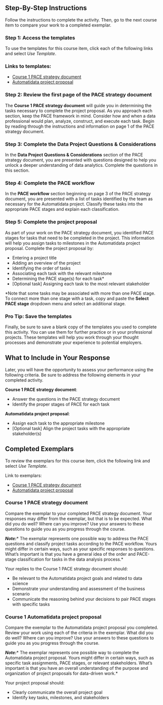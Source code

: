## Step-By-Step Instructions

Follow the instructions to complete the activity. Then, go to the next course item to compare your work to a completed exemplar.

### **Step 1: Access the templates**

To use the templates for this course item, click each of the following links and select *Use Template*.

### Links to templates:[  ](https://docs.google.com/spreadsheets/d/10S7u42BgUq4xvT6ZmFI7VJl_93oFA-GSCYI3-T344jw/copy)

* [Course 1 PACE strategy document](./assets/ActivityTemplate_Course1PACEstrategydocument.pdf)
* [Automatidata project proposal](./assets/ActivityTemplate_ProjectProposal.pdf)

### **Step 2: Review the first page of the PACE strategy document**

The **Course 1 PACE strategy document** will guide you in determining the tasks necessary to complete the project proposal. As you approach each section, keep the PACE framework in mind. Consider how and when a data professional would plan, analyze, construct, and execute each task. Begin by reading through the instructions and information on page 1 of the PACE strategy document.

### **Step 3: Complete the Data Project Questions & Considerations**

In the **Data Project Questions & Considerations** section of the PACE strategy document, you are presented with questions designed to help you unlock a deeper understanding of data analytics. Complete the questions in this section.

### **Step 4: Complete the PACE workflow**

In the **PACE workflow** section beginning on page 3 of the PACE strategy document, you are presented with a list of tasks identified by the  team as necessary for the Automatidata project. Classify these tasks into the appropriate PACE stages and explain each classification.

### **Step 5: Complete the project proposal**

As part of your work on the PACE strategy document, you identified PACE stages for tasks that need to be completed in the project. This information will help you assign tasks to milestones in the Automatidata project proposal. Complete the project proposal by:

* Entering a project title
* Adding an overview of the project
* Identifying the order of tasks
* Associating each task with the relevant milestone
* Determining the PACE stage(s) for each task*
* [Optional task] Assigning each task to the most relevant stakeholder

*Note that some tasks may be associated with more than one PACE stage. To connect more than one stage with a task, copy and paste the **Select PACE stage** dropdown menu and select an additional stage.

### Pro Tip: Save the templates

Finally, be sure to save a blank copy of the templates you used to complete this activity. You can use them for further practice or in your professional projects. These templates will help you work through your thought processes and demonstrate your experience to potential employers.

## What to Include in Your Response

Later, you will have the opportunity to assess your performance using the following criteria. Be sure to address the following elements in your completed activity.

**Course 1 PACE strategy document**:

* Answer the questions in the PACE strategy document
* Identify the proper stages of PACE for each task

**Automatidata project proposal**:

* Assign each task to the appropriate milestone
* [Optional task] Align the project tasks with the appropriate stakeholder(s)

## Completed Exemplars

To review the exemplars for this course item, click the following link and select *Use Template*.

Link to exemplars:[ ](https://docs.google.com/spreadsheets/d/1xsUJeRBDkoGuwrLMSQ1R2FEnlHnlfNzCkRLKkLTjSWw/copy)

* [Course 1 PACE strategy document](https://docs.google.com/document/d/1vQAji1vQtK1-IdypxBg1g3K-dTu4mXcBlxC572eSwZM/template/preview)
* [Automatidata project proposal](https://docs.google.com/document/d/1ru7p_XahBMHah9ELzSIoEcBzsWdMp0SGczI19EgP7XI/template/preview)

### Course 1 PACE strategy document

Compare the exemplar to your completed PACE strategy document. Your responses may differ from the exemplar, but that is to be expected. What did you do well? Where can you improve? Use your answers to these questions to guide you as you progress through the course.

***Note:**** The exemplar represents one possible way to address the PACE questions and classify project tasks according to the PACE workflow. Yours might differ in certain ways, such as your specific responses to questions. What’s important is that you have a general idea of the order and PACE-stage classification for tasks in the data analysis process.*

Your replies to the Course 1 PACE strategy document should:

* Be relevant to the Automatidata project goals and related to data science
* Demonstrate your understanding and assessment of the business scenario
* Communicate the reasoning behind your decisions to pair PACE stages with specific tasks

### Course 1 Automatidata project proposal

Compare the exemplar to the Automatidata project proposal you completed. Review your work using each of the criteria in the exemplar. What did you do well? Where can you improve? Use your answers to these questions to guide you as you progress through the course.

***Note:**** The exemplar represents one possible way to complete the Automatidata project proposal. Yours might differ in certain ways, such as specific task assignments, PACE stages, or relevant stakeholders. What’s important is that you have an overall understanding of the purpose and organization of project proposals for data-driven work.*

Your project proposal should:

* Clearly communicate the overall project goal
* Identify key tasks, milestones, and stakeholders

